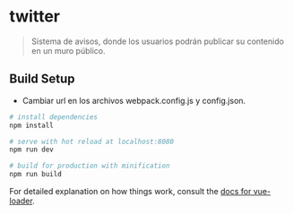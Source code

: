 # twitter

> Sistema de avisos, donde los usuarios podrán publicar su contenido en un muro público. 

## Build Setup

* Cambiar url en los archivos webpack.config.js y config.json. 

``` bash
# install dependencies
npm install

# serve with hot reload at localhost:8080
npm run dev

# build for production with minification
npm run build
```

For detailed explanation on how things work, consult the [docs for vue-loader](http://vuejs.github.io/vue-loader).

